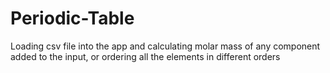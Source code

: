 # Periodic-Table
Loading csv file into the app and calculating molar mass of any component added to the input, or ordering all the elements in different orders

